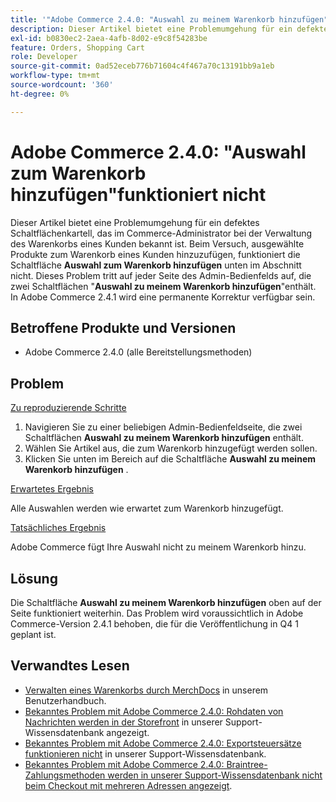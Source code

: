 ```yaml
---
title: '"Adobe Commerce 2.4.0: "Auswahl zu meinem Warenkorb hinzufügen"funktioniert nicht.'
description: Dieser Artikel bietet eine Problemumgehung für ein defektes Schaltflächenkartell, das im Commerce-Administrator bei der Verwaltung des Warenkorbs eines Kunden bekannt ist. Beim Versuch, ausgewählte Produkte zum Warenkorb eines Kunden hinzuzufügen, funktioniert die Schaltfläche **Auswahl zu meinem Warenkorb hinzufügen** unten im Abschnitt nicht. Dieses Problem tritt auf jeder Seite des Admin-Bedienfelds auf, die zwei Schaltflächen **Auswahl zu meinem Warenkorb hinzufügen** enthält. In Adobe Commerce 2.4.1 wird eine permanente Korrektur verfügbar sein.
exl-id: b0830ec2-2aea-4afb-8d02-e9c8f54283be
feature: Orders, Shopping Cart
role: Developer
source-git-commit: 0ad52eceb776b71604c4f467a70c13191bb9a1eb
workflow-type: tm+mt
source-wordcount: '360'
ht-degree: 0%

---
```


# Adobe Commerce 2.4.0: &quot;Auswahl zum Warenkorb hinzufügen&quot;funktioniert nicht

Dieser Artikel bietet eine Problemumgehung für ein defektes Schaltflächenkartell, das im Commerce-Administrator bei der Verwaltung des Warenkorbs eines Kunden bekannt ist. Beim Versuch, ausgewählte Produkte zum Warenkorb eines Kunden hinzuzufügen, funktioniert die Schaltfläche **Auswahl zum Warenkorb hinzufügen** unten im Abschnitt nicht. Dieses Problem tritt auf jeder Seite des Admin-Bedienfelds auf, die zwei Schaltflächen &quot;**Auswahl zu meinem Warenkorb hinzufügen**&quot;enthält. In Adobe Commerce 2.4.1 wird eine permanente Korrektur verfügbar sein.

## Betroffene Produkte und Versionen

* Adobe Commerce 2.4.0 (alle Bereitstellungsmethoden)

## Problem

<u>Zu reproduzierende Schritte</u>

1. Navigieren Sie zu einer beliebigen Admin-Bedienfeldseite, die zwei Schaltflächen **Auswahl zu meinem Warenkorb hinzufügen** enthält.
1. Wählen Sie Artikel aus, die zum Warenkorb hinzugefügt werden sollen.
1. Klicken Sie unten im Bereich auf die Schaltfläche **Auswahl zu meinem Warenkorb hinzufügen** .

<u>Erwartetes Ergebnis</u>

Alle Auswahlen werden wie erwartet zum Warenkorb hinzugefügt.

<u>Tatsächliches Ergebnis</u>

Adobe Commerce fügt Ihre Auswahl nicht zu meinem Warenkorb hinzu.

## Lösung

Die Schaltfläche **Auswahl zu meinem Warenkorb hinzufügen** oben auf der Seite funktioniert weiterhin. Das Problem wird voraussichtlich in Adobe Commerce-Version 2.4.1 behoben, die für die Veröffentlichung in Q4 1 geplant ist.

## Verwandtes Lesen

* [Verwalten eines Warenkorbs durch MerchDocs](https://docs.magento.com/user-guide/sales/shopping-assisted-cart-manage.html) in unserem Benutzerhandbuch.
* [Bekanntes Problem mit Adobe Commerce 2.4.0: Rohdaten von Nachrichten werden in der Storefront](/help/troubleshooting/storefront/magento-2-4-0-issue-storefront-raw-message-data-display.md) in unserer Support-Wissensdatenbank angezeigt.
* [Bekanntes Problem mit Adobe Commerce 2.4.0: Exportsteuersätze funktionieren nicht](/help/troubleshooting/miscellaneous/magento-2-4-0-known-issue-export-tax-rates-does-not-work.md) in unserer Support-Wissensdatenbank.
* [Bekanntes Problem mit Adobe Commerce 2.4.0: Braintree-Zahlungsmethoden werden in unserer Support-Wissensdatenbank nicht beim Checkout mit mehreren Adressen angezeigt](/help/troubleshooting/payments/magento-2-4-0-braintree-not-in-multiple-addresses-checkout.md).
